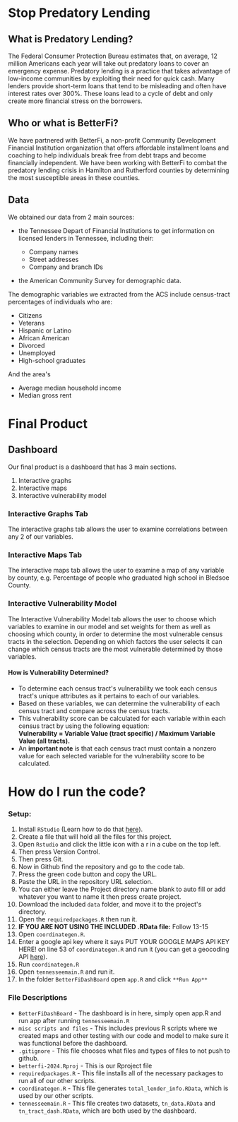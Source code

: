 # Stop Predatory Lending
## What is Predatory Lending?
The Federal Consumer Protection Bureau estimates that, on average, 12 million Americans each year will take out predatory loans to cover an emergency expense. Predatory lending is a practice that takes advantage of low-income communities by exploiting their need for quick cash. Many lenders provide short-term loans that tend to be misleading and often have interest rates over 300%. These loans lead to a cycle of debt and only create more financial stress on the borrowers. 

## Who or what is BetterFi?
We have partnered with BetterFi, a non-profit Community Development Financial Institution organization that offers affordable installment loans and coaching to help individuals break free from debt traps and become financially independent. We have been working with BetterFi to combat the predatory lending crisis in Hamilton and Rutherford counties by determining the most susceptible areas in these counties. 

## Data
We obtained our data from 2 main sources: 
- the Tennessee Depart of Financial Institutions to get information on licensed lenders in Tennessee, including their: 
  - Company names
  - Street addresses
  - Company and branch IDs

- the American Community Survey for demographic data.

The demographic variables we extracted from the ACS include census-tract percentages of individuals who are: 
- Citizens
- Veterans
- Hispanic or Latino
- African American
- Divorced
- Unemployed
- High-school graduates <br>

And the area's
- Average median household income
- Median gross rent

# Final Product
## Dashboard 
Our final product is a dashboard that has 3 main sections. 
1. Interactive graphs
2. Interactive maps
3. Interactive vulnerability model

### Interactive Graphs Tab
The interactive graphs tab allows the user to examine correlations between any 2 of our variables.

### Interactive Maps Tab
The interactive maps tab allows the user to examine a map of any variable by county, e.g. Percentage of people who graduated high school in Bledsoe County.

### Interactive Vulnerability Model
The Interactive Vulnerability Model tab allows the user to choose which variables to examine in our model and set weights for them as well as choosing which county, in order to determine the most vulnerable census tracts in the selection. Depending on which factors the user selects it can change which census tracts are the most vulnerable determined by those variables.

#### How is Vulnerability Determined?
- To determine each census tract's vulnerability we took each census tract's unique attributes as it pertains to each of our variables. 
- Based on these variables, we can determine the vulnerability of each census tract and compare across the census tracts. 
- This vulnerability score can be calculated for each variable within each census tract by using the following equation: <br> 
**Vulnerability = Variable Value (tract specific) / Maximum Variable Value (all tracts).** <br>
- An **important note** is that each census tract must contain a nonzero value for each selected variable for the vulnerability score to be calculated. 

# How do I run the code?

### Setup:
1. Install `RStudio` (Learn how to do that [here](https://github.com/git-guides/install-git)).
2. Create a file that will hold all the files for this project.
2. Open `Rstudio` and click the little icon with a r in a cube on the top left.
3. Then press Version Control.
4. Then press Git.
5. Now in Github find the repository and go to the code tab.
6. Press the green code button and copy the URL.
7. Paste the URL in the repository URL selection.
8. You can either leave the Project directory name blank to auto fill or add whatever you want to name it then press create project.
9. Download the included `data` folder, and move it to the project's directory.
10. Open the `requiredpackages.R` then run it.
11. **IF YOU ARE NOT USING THE INCLUDED .RData file:** Follow 13-15
12. Open `coordinategen.R`.
13. Enter a google api key where it says PUT YOUR GOOGLE MAPS API KEY HERE! on line 53 of `coordinategen.R` and run it (you can get a geocoding API [here](https://developers.google.com/maps/documentation/geocoding/get-api-key)).
14. Run `coordinategen.R`
15. Open `tennesseemain.R` and run it.
16. In the folder `BetterFiDashBoard` open `app.R` and click `**Run App**`

### File Descriptions
- `BetterFiDashBoard` - The dashboard is in here, simply open app.R and run app after running `tennesseemain.R`
- `misc scripts and files` - This includes previous R scripts where we created maps and other testing with our code and model to make sure it was functional before the dashboard.
- `.gitignore` - This file chooses what files and types of files to not push to github.
- `betterfi-2024.Rproj` - This is our Rproject file
- `requiredpackages.R` - This file installs all of the necessary packages to run all of our other scripts.
- `coordinategen.R` - This file generates `total_lender_info.RData`, which is used by our other scripts.
- `tennesseemain.R` - This file creates two datasets, `tn_data.RData` and `tn_tract_dash.RData`, which are both used by the dashboard.
